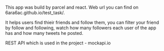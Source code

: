 This app was build by parcel and react. Web url you can find on 6ara6ac.github.io/test_task/. 

It helps users find thieir friends and follow them, you can filter your friend by follow and following, watch how many followers each user of the app has and how many tweets he posted.

REST API which is used in the project - mockapi.io